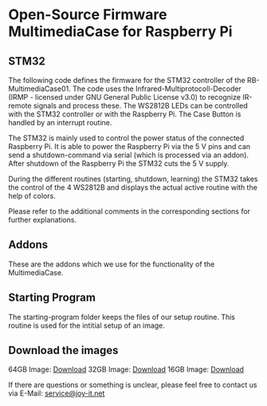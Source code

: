 # Open-Source Firmware MultimediaCase for Raspberry Pi

## STM32

The following code defines the firmware for the STM32 controller of the RB-MultimediaCase01. The code uses the Infrared-Multiprotocoll-Decoder (IRMP - licensed under GNU General Public License v3.0) to recognize IR-remote signals and process these. The WS2812B LEDs can be controlled with the STM32 controller or with the Raspberry Pi. The Case Button
is handled by an interrupt routine.

The STM32 is mainly used to control the power status of the connected Raspberry Pi. It is able to power the Raspberry Pi via the 5 V pins and can send a shutdown-command via serial (which is processed via an addon). After shutdown of the Raspberry Pi the STM32 cuts the 5 V supply.

During the different routines (starting, shutdown, learning) the STM32 takes the control of the 4 WS2812B and displays the actual active routine with the help of colors.

Please refer to the additional comments in the corresponding sections for further explanations.


## Addons

These are the addons which we use for the functionality of the MultimediaCase.


## Starting Program

The starting-program folder keeps the files of our setup routine. This routine is used for the intitial setup of an image.

## Download the images

64GB Image: [Download](https://joyiteurope-my.sharepoint.com/:u:/g/personal/onedrive_joyiteurope_onmicrosoft_com/EX_NeiiZkCtBg7PNMkzbpgwBIQwNJXln7WyuMJqDdQwtEA?e=zAvC8Q)
32GB Image: [Download](https://joyiteurope-my.sharepoint.com/:u:/g/personal/onedrive_joyiteurope_onmicrosoft_com/EWgB0fqF5J5OvBvpzs6oe_kB3oDqyoTp9xweV5ClyKyMvw?e=G4fSnk)
16GB Image: [Download](https://joyiteurope-my.sharepoint.com/:u:/g/personal/onedrive_joyiteurope_onmicrosoft_com/EeiXyl3F1wlLkIXmxS_ccZwBVpN9eTzLnmOxJ8Ehb97xzA?e=Y6skRa)


If there are questions or something is unclear, please feel free
to contact us via E-Mail: service@joy-it.net
